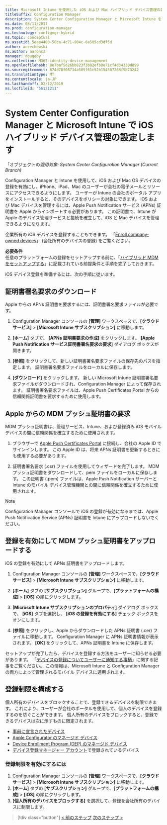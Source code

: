 ```yaml
---
title: Microsoft Intune を使用した iOS および Mac ハイブリッド デバイス管理の設定
titleSuffix: Configuration Manager
description: System Center Configuration Manager と Microsoft Intune を使用して iOS デバイス管理を設定します。
ms.date: 08/11/2017
ms.prod: configuration-manager
ms.technology: configmgr-hybrid
ms.topic: conceptual
ms.assetid: 5eae4400-58ca-4c71-804c-6a585cd3df5d
author: aczechowski
ms.author: aaroncz
manager: dougeby
ms.collection: M365-identity-device-management
ms.openlocfilehash: 8e7baf5d26bb823f3b02efb8e71cf4d34330d899
ms.sourcegitcommit: 874d78f08714a509f61c52b154387268f5b73242
ms.translationtype: MT
ms.contentlocale: ja-JP
ms.lasthandoff: 02/12/2019
ms.locfileid: "56121211"
---
```

# <a name="set-up-ios-hybrid-device-management-with-system-center-configuration-manager-and-microsoft-intune"></a>System Center Configuration Manager と Microsoft Intune で iOS ハイブリッド デバイス管理の設定します

「オブジェクトの*適用対象: System Center Configuration Manager (Current Branch)*

Configuration Manager と Intune を使用して、iOS および Mac OS デバイスの登録を有効にし、iPhone、iPad、Mac のユーザーが会社の電子メールとリソースにアクセスできるようにします。 ユーザーが Intune の会社のポータル アプリをインストールすると、そのデバイスをポリシーの対象にできます。 iOS および Mac デバイスを管理するには、Apple Push Notification サービス (APNs) 証明書を Apple からインポートする必要があります。 この証明書で、Intune が Apple のデバイス管理サービスと接続を確立して、iOS と Mac デバイスを管理できるようになります。  

 企業所有の iOS デバイスを登録することもできます。  「[Enroll company-owned devices](enroll-company-owned-devices.md)」 (会社所有のデバイスの登録) をご覧ください。  

**必要条件**<br>
任意のプラットフォームの登録をセットアップする前に、「[ハイブリッド MDM をセットアップする](setup-hybrid-mdm.md)」に記載されている前提条件と手順を完了しておきます。

iOS デバイス登録を準備するには、次の手順に従います。  

## <a name="download-a-certificate-signing-request"></a>証明書署名要求のダウンロード
Apple からの APNs 証明書を要求するには、証明書署名要求ファイルが必要です。  

1.  Configuration Manager コンソールの **[管理]** ワークスペースで、**[クラウド サービス]** >  **[Microsoft Intune サブスクリプション]** に移動します。  

2.  **[ホーム]** タブで、 **[APNs 証明書要求の作成]** をクリックします。 **[Apple Push Notification サービス証明書署名要求の要求]** ダイアログ ボックスが開きます。  

3.  **[参照]** をクリックして、新しい証明書署名要求ファイルの保存先のパスを指定します。 証明書署名要求ファイルをローカルに保存します。  

4.  **[ダウンロード]** をクリックします。 新しい Microsoft Intune 証明書署名要求ファイルがダウンロードされ、Configuration Manager によって保存されます。 証明書署名要求ファイルは、Apple Push Certificates Portal からの信頼関係証明書を要求するために使用します。  

## <a name="request-an-mdm-push-certificate-from-apple"></a>Apple からの MDM プッシュ証明書の要求
MDM プッシュ証明書は、管理サービス、Intune、および登録済み iOS モバイル デバイスの間に信頼関係を確立するために使用されます。  

1.  ブラウザーで [Apple Push Certificates Portal](http://go.microsoft.com/fwlink/?LinkId=269844) に接続し、会社の Apple ID でサインインします。 この Apple ID は、将来 APNs 証明書を更新するときにも使用する必要があります。  

2.  証明書署名要求 (.csr) ファイルを使用してウィザードを完了します。 MDM プッシュ証明書をダウンロードして、pem ファイルをローカルに保存します。 この証明書 (.pem) ファイルは、Apple Push Notification サーバーと Intune のモバイル デバイス管理機関との間に信頼関係を確立するために使用されます。  

> [!NOTE]  
>  Configuration Manager コンソールで iOS の登録が有効になるまでは、Apple Push Notification Service (APNs) 証明書を Intune にアップロードしないでください。  

## <a name="enable-enrollment-and-upload-the-mdm-push-certificate"></a>登録を有効にして MDM プッシュ証明書をアップロードする
iOS の登録を有効にして APNs 証明書をアップロードします。  

1.  Configuration Manager コンソールの **[管理]** ワークスペースで、**[クラウド サービス]**  >  **[Microsoft Intune サブスクリプション]** に移動します。  

2.  **[ホーム]** タブの **[サブスクリプション]** グループで、**[プラットフォームの構成]**  >  **[iOS]** の順にクリックします。  

3.  **[Microsoft Intune サブスクリプションのプロパティ]** ダイアログ ボックスで、 **[iOS]** タブを選択し、 **[iOS の登録を有効にする]** チェック ボックスをオンにします。  
4.  **[参照]** をクリックし、Apple からダウンロードした APNs 証明書 (.cer) ファイルに移動します。 Configuration Manager に APNs 証明書情報が表示されます。 **[OK]** をクリックして、APNs 証明書を Intune に保存します。  

セットアップが完了したら、デバイスを登録する方法をユーザーに知らせる必要があります。 「[デバイスの登録についてユーザーに通知する事柄](https://docs.microsoft.com/intune/end-user-educate)」に関する記事をご覧ください。 この情報は、Microsoft Intune と Configuration Manager の両方によって管理されるモバイル デバイスに適用されます。

## <a name="configure-enrollment-restrictions"></a>登録制限を構成する

個人所有のデバイスをブロックすることで、登録できるデバイスを制限できます。 これにより、ユーザーが会社のポータルを使用して、個人のデバイスを登録するのを防ぐことができます。 個人所有のデバイスをブロックすると、登録できるデバイスは次に示すものに限定されます。
- [事前に宣言されたデバイス](predeclare-devices-with-hardware-id.md)
- [Apple Configurator のマネージド デバイス](ios-hybrid-enrollment-using-apple-configurator.md)
- [Device Enrollment Program (DEP) のマネージド デバイス](ios-device-enrollment-program-for-hybrid.md)
- [デバイス登録マネージャー アカウント](enroll-devices-with-device-enrollment-manager.md)で登録されているデバイス

### <a name="to-enable-enrollment-restrictions"></a>登録制限を有効にするには
1.  Configuration Manager コンソールの **[管理]** ワークスペースで、**[クラウド サービス]**  >  **[Microsoft Intune サブスクリプション]** に移動します。
2.  **[ホーム]** タブの **[サブスクリプション]** グループで、**[プラットフォームの構成]**  >  **[iOS]** の順にクリックします。
3.  **[個人所有のデバイスをブロックする]** を選択して、登録を会社所有のデバイスに制限します。

> [!div class="button"]
> [< 前のステップ](create-service-connection-point.md)  [次のステップ >](set-up-additional-management.md)

